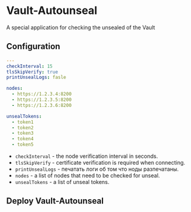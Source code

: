 # Vault-Autounseal

A special application for checking the unsealed of the Vault

## Configuration

```yaml
---
checkInterval: 15
tlsSkipVerify: true
printUnsealLogs: fasle

nodes:
  - https://1.2.3.4:8200
  - https://1.2.3.5:8200
  - https://1.2.3.6:8200

unsealTokens:
  - token1
  - token2
  - token3
  - token4
  - token5
```

* `checkInterval` - the node verification interval in seconds.
* `tlsSkipVerify` - certificate verification is required when connecting.
* `printUnsealLogs` - печатать логи об том что ноды разпечатаны.
* `nodes` - a list of nodes that need to be checked for unseal.
* `unsealTokens` - a list of unseal tokens.

## Deploy Vault-Autounseal


